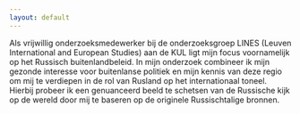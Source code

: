 ```yaml
---
layout: default
---
```

Als vrijwillig onderzoeksmedewerker bij de onderzoeksgroep LINES (Leuven International and European Studies) aan de KUL ligt mijn focus voornamelijk op het Russisch buitenlandbeleid. In mijn onderzoek combineer ik mijn gezonde interesse voor buitenlanse politiek en mijn kennis van deze regio om mij te verdiepen in de rol van Rusland op het internationaal toneel. Hierbij probeer ik een genuanceerd beeld te schetsen van de Russische kijk op de wereld door mij te baseren op de originele Russischtalige bronnen.

